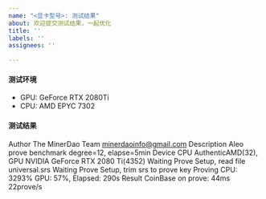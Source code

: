```yaml
---
name: "<显卡型号>: 测试结果"
about: 欢迎提交测试结果，一起优化
title: ''
labels: ''
assignees: ''

---
```


#### 测试环境
- GPU: GeForce RTX 2080Ti
- CPU: AMD EPYC 7302

#### 测试结果
Author The MinerDao Team <minerdaoinfo@gmail.com>
 Description Aleo prove benchmark degree=12, elapse=5min
      Device CPU AuthenticAMD(32), GPU NVIDIA GeForce RTX 2080 Ti(4352)
     Waiting Prove Setup, read file universal.srs
     Waiting Prove Setup, trim srs to prove key
     Proving CPU: 3293% GPU: 57%, Elapsed: 290s
      Result CoinBase on prove: 44ms 22prove/s
